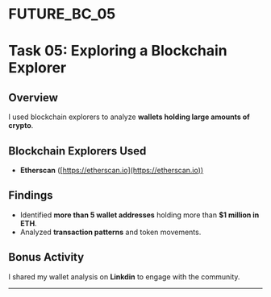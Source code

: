 # FUTURE_BC_05
# Task 05: Exploring a Blockchain Explorer  

## **Overview**  
I used blockchain explorers to analyze **wallets holding large amounts of crypto**.  

## **Blockchain Explorers Used**  
- **Etherscan** ([https://etherscan.io](https://etherscan.io))
  
## **Findings**  
- Identified **more than 5 wallet addresses** holding more than **$1 million in ETH**.  
- Analyzed **transaction patterns** and token movements.  

## **Bonus Activity**  
I shared my wallet analysis on **Linkdin** to engage with the community.  

---
